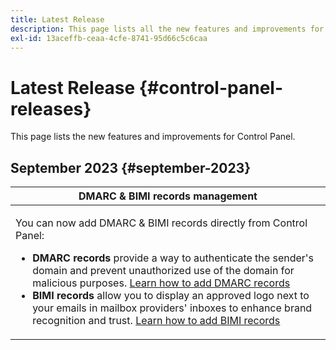 ```yaml
---
title: Latest Release
description: This page lists all the new features and improvements for Control Panel
exl-id: 13aceffb-ceaa-4cfe-8741-95d66c5c6caa
---
```

# Latest Release {#control-panel-releases}

This page lists the new features and improvements for Control Panel.

## September 2023 {#september-2023}

<table>
<thead>
<tr>
<th><strong>DMARC & BIMI records management</strong><br/></th>
</tr>
</thead>
<tbody>
<tr>
<td>
<p><p>You can now add DMARC & BIMI records directly from Control Panel:

<ul><li><strong>DMARC records</strong> provide a way to authenticate the sender's domain and prevent unauthorized use of the domain for malicious purposes. <a href="../subdomains-certificates/using/dmarc.md">Learn how to add DMARC records</a></li>
<li><strong>BIMI records</strong> allow you to display an approved logo next to your emails in mailbox providers' inboxes to enhance brand recognition and trust. <a href="../subdomains-certificates/using/bimi.md">Learn how to add BIMI records</a></li></ul>
</td>
</tr>
</tbody>
</table>
